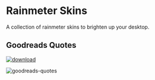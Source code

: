 # Rainmeter Skins

A collection of rainmeter skins to brighten up your desktop.

## Goodreads Quotes

[![download](https://img.shields.io/badge/download-deviantart-blue)](https://www.deviantart.com/aelek/art/Rainmeter-Goodreads-Quotes-817357253)


![goodreads-quotes](https://raw.githubusercontent.com/antoniaelek/RainmeterSkins/master/Resources/GoodreadsQuotes.png)
